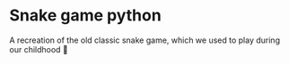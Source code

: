 # Snake game python

A recreation of the old classic snake game, which we used to play during our childhood 🤗
